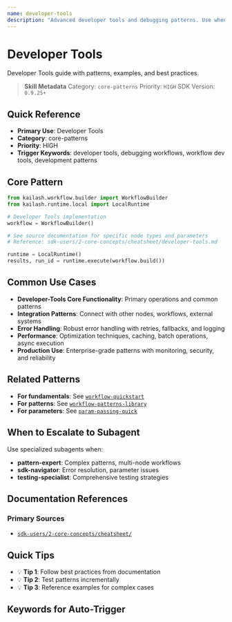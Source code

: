 ```yaml
---
name: developer-tools
description: "Advanced developer tools and debugging patterns. Use when asking 'developer tools', 'debugging workflows', 'workflow dev tools', 'development patterns', or 'debugging patterns'."
---
```


# Developer Tools

Developer Tools guide with patterns, examples, and best practices.

> **Skill Metadata**
> Category: `core-patterns`
> Priority: `HIGH`
> SDK Version: `0.9.25+`

## Quick Reference

- **Primary Use**: Developer Tools
- **Category**: core-patterns
- **Priority**: HIGH
- **Trigger Keywords**: developer tools, debugging workflows, workflow dev tools, development patterns

## Core Pattern

```python
from kailash.workflow.builder import WorkflowBuilder
from kailash.runtime.local import LocalRuntime

# Developer Tools implementation
workflow = WorkflowBuilder()

# See source documentation for specific node types and parameters
# Reference: sdk-users/2-core-concepts/cheatsheet/developer-tools.md

runtime = LocalRuntime()
results, run_id = runtime.execute(workflow.build())
```


## Common Use Cases

- **Developer-Tools Core Functionality**: Primary operations and common patterns
- **Integration Patterns**: Connect with other nodes, workflows, external systems
- **Error Handling**: Robust error handling with retries, fallbacks, and logging
- **Performance**: Optimization techniques, caching, batch operations, async execution
- **Production Use**: Enterprise-grade patterns with monitoring, security, and reliability

## Related Patterns

- **For fundamentals**: See [`workflow-quickstart`](#)
- **For patterns**: See [`workflow-patterns-library`](#)
- **For parameters**: See [`param-passing-quick`](#)

## When to Escalate to Subagent

Use specialized subagents when:
- **pattern-expert**: Complex patterns, multi-node workflows
- **sdk-navigator**: Error resolution, parameter issues
- **testing-specialist**: Comprehensive testing strategies

## Documentation References

### Primary Sources
- [`sdk-users/2-core-concepts/cheatsheet/`](../../../sdk-users/2-core-concepts/cheatsheet/)

## Quick Tips

- 💡 **Tip 1**: Follow best practices from documentation
- 💡 **Tip 2**: Test patterns incrementally
- 💡 **Tip 3**: Reference examples for complex cases

## Keywords for Auto-Trigger

<!-- Trigger Keywords: developer tools, debugging workflows, workflow dev tools, development patterns -->
